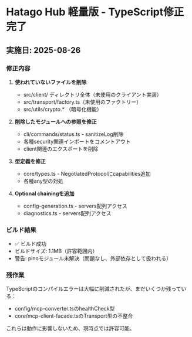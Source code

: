 # Hatago Hub 軽量版 - TypeScript修正完了

## 実施日: 2025-08-26

### 修正内容

1. **使われていないファイルを削除**
   - src/client/ ディレクトリ全体（未使用のクライアント実装）
   - src/transport/factory.ts（未使用のファクトリー）
   - src/utils/crypto.\* （暗号化機能）

2. **削除したモジュールへの参照を修正**
   - cli/commands/status.ts - sanitizeLog削除
   - 各種security関連インポートをコメントアウト
   - client関連のエクスポートを削除

3. **型定義を修正**
   - core/types.ts - NegotiatedProtocolにcapabilities追加
   - 各種any型の対処

4. **Optional chainingを追加**
   - config-generation.ts - servers配列アクセス
   - diagnostics.ts - servers配列アクセス

### ビルド結果

- ✅ ビルド成功
- ビルドサイズ: 1.1MB（許容範囲内）
- 警告: pinoモジュール未解決（問題なし、外部依存として扱われる）

### 残作業

TypeScriptのコンパイルエラーは大幅に削減されたが、まだいくつか残っている：

- config/mcp-converter.tsのhealthCheck型
- core/mcp-client-facade.tsのTransport型の不整合

これらは動作に影響しないため、現時点では許容可能。
